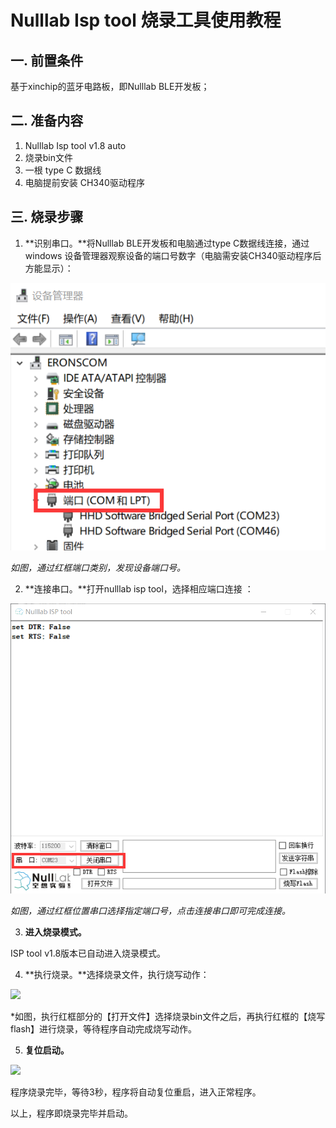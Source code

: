 # Nulllab Isp tool 烧录工具使用教程

## 一. 前置条件

基于xinchip的蓝牙电路板，即Nulllab BLE开发板；

## 二. 准备内容

1. Nulllab Isp tool v1.8 auto
2. 烧录bin文件
3. 一根 type C 数据线
4. 电脑提前安装 CH340驱动程序 

## 三. 烧录步骤

1. **识别串口。**将Nulllab BLE开发板和电脑通过type C数据线连接，通过windows 设备管理器观察设备的端口号数字（电脑需安装CH340驱动程序后方能显示）：

![](.\readme_pic\figure1.png)

*如图，通过红框端口类别，发现设备端口号。*


2. **连接串口。**打开nulllab isp tool，选择相应端口连接 ：

![](.\readme_pic\figure2.png)

*如图，通过红框位置串口选择指定端口号，点击连接串口即可完成连接。*

3. **进入烧录模式。**

 ISP tool v1.8版本已自动进入烧录模式。

4. **执行烧录。**选择烧录文件，执行烧写动作：

![](D:\work\myCash\emakefun\xin_chip\xinchip\tool\PC_BURN\readme_pic\figure3.png)

*如图，执行红框部分的【打开文件】选择烧录bin文件之后，再执行红框的【烧写flash】进行烧录，等待程序自动完成烧写动作。

5. **复位启动。**

![](D:\work\myCash\emakefun\xin_chip\xinchip\tool\PC_BURN\readme_pic\figure4.png)

程序烧录完毕，等待3秒，程序将自动复位重启，进入正常程序。



以上，程序即烧录完毕并启动。